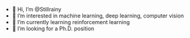- 👋 Hi, I’m @Stillrainy
- 👀 I’m interested in machine learning, deep learning, computer vision
- 🌱 I’m currently learning reinforcement learning
- 💞️ I’m looking for a Ph.D. position
